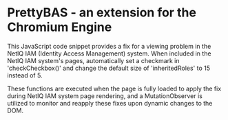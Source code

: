 # PrettyBAS - an extension for the Chromium Engine

This JavaScript code snippet provides a fix for a viewing problem in the NetIQ IAM (Identity Access Management) system. When included in the NetIQ IAM system's pages, automatically set a checkmark in 'checkCheckbox()' and change the default size of 'inheritedRoles' to 15 instead of 5.

These functions are executed when the page is fully loaded to apply the fix during NetIQ IAM system page rendering, and a MutationObserver is utilized to monitor and reapply these fixes upon dynamic changes to the DOM.
